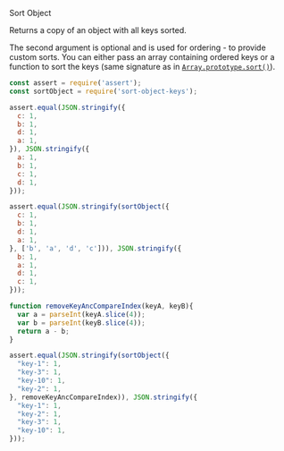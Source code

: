 Sort Object

Returns a copy of an object with all keys sorted.

The second argument is optional and is used for ordering - to provide custom sorts. You can either pass an array containing ordered keys or a function to sort the keys (same signature as in [`Array.prototype.sort()`](https://developer.mozilla.org/en-US/docs/Web/JavaScript/Reference/Global_Objects/Array/sort)).

```js
const assert = require('assert');
const sortObject = require('sort-object-keys');

assert.equal(JSON.stringify({
  c: 1,
  b: 1,
  d: 1,
  a: 1,
}), JSON.stringify({
  a: 1,
  b: 1,
  c: 1,
  d: 1,
}));

assert.equal(JSON.stringify(sortObject({
  c: 1,
  b: 1,
  d: 1,
  a: 1,
}, ['b', 'a', 'd', 'c'])), JSON.stringify({
  b: 1,
  a: 1,
  d: 1,
  c: 1,
}));

function removeKeyAncCompareIndex(keyA, keyB){
  var a = parseInt(keyA.slice(4));
  var b = parseInt(keyB.slice(4));
  return a - b;
}

assert.equal(JSON.stringify(sortObject({
  "key-1": 1,
  "key-3": 1,
  "key-10": 1,
  "key-2": 1,
}, removeKeyAncCompareIndex)), JSON.stringify({
  "key-1": 1,
  "key-2": 1,
  "key-3": 1,
  "key-10": 1,
}));
```
